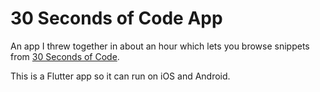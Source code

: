 # 30 Seconds of Code App

An app I threw together in about an hour which lets you browse snippets from [30 Seconds of Code](https://github.com/Chalarangelo/30-seconds-of-code).

This is a Flutter app so it can run on iOS and Android.
